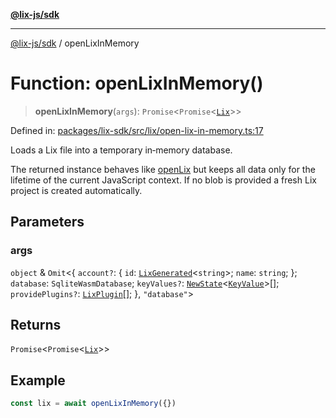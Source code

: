 [**@lix-js/sdk**](../README.md)

***

[@lix-js/sdk](../README.md) / openLixInMemory

# Function: openLixInMemory()

> **openLixInMemory**(`args`): `Promise`\<`Promise`\<[`Lix`](../type-aliases/Lix.md)\>\>

Defined in: [packages/lix-sdk/src/lix/open-lix-in-memory.ts:17](https://github.com/opral/monorepo/blob/b744c06f94e2e95227e07cc6016002a653e430d8/packages/lix-sdk/src/lix/open-lix-in-memory.ts#L17)

Loads a Lix file into a temporary in‑memory database.

The returned instance behaves like [openLix](openLix.md) but keeps all
data only for the lifetime of the current JavaScript context. If no
blob is provided a fresh Lix project is created automatically.

## Parameters

### args

`object` & `Omit`\<\{ `account?`: \{ `id`: [`LixGenerated`](../type-aliases/LixGenerated.md)\<`string`\>; `name`: `string`; \}; `database`: `SqliteWasmDatabase`; `keyValues?`: [`NewState`](../type-aliases/NewState.md)\<[`KeyValue`](../type-aliases/KeyValue.md)\>[]; `providePlugins?`: [`LixPlugin`](../type-aliases/LixPlugin.md)[]; \}, `"database"`\>

## Returns

`Promise`\<`Promise`\<[`Lix`](../type-aliases/Lix.md)\>\>

## Example

```ts
const lix = await openLixInMemory({})
```
